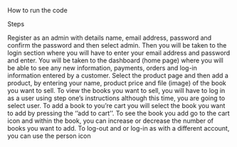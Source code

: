 How to run the code 

Steps

Register as an admin with details name, email address, password and confirm the password and then select admin.
Then you will be taken to the login section where you will have to enter your email address and password and enter.
You will be taken to the dashboard (home page) where you will be able to see any new information, payments, orders and log-in information entered by a customer. 
Select the product page and then add a product, by entering your name, product price and file (image) of the book you want to sell.
To view the books you want to sell, you will have to log in as a user using step one’s instructions although this time, you are going to select user.
To add a book to you’re cart you will select the book you want to add by pressing the ‘’add to cart’’.
To see the book you add go to the cart icon and within the book, you can increase or decrease the number of books you want to add.
To log-out  and or log-in as with a different account, you can use the person  icon
